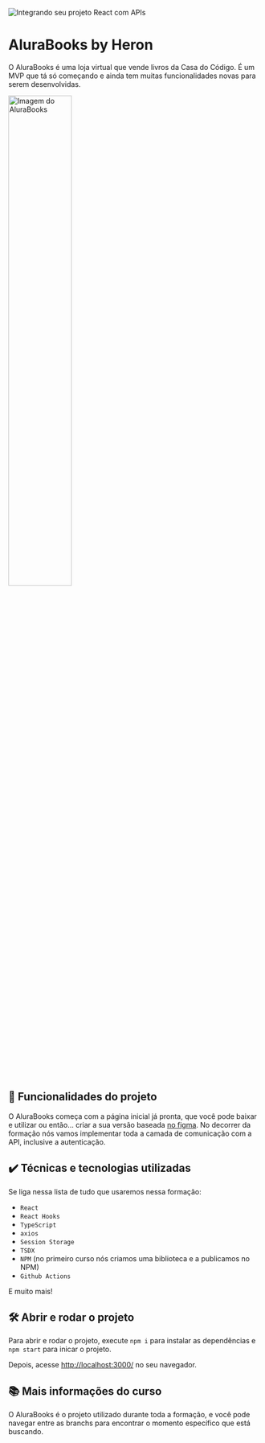 ![Integrando seu projeto React com APIs](thumbnail.png)

# AluraBooks by Heron

O AluraBooks é uma loja virtual que vende livros da Casa do Código. 
É um MVP que tá só começando e ainda tem muitas funcionalidades novas para serem desenvolvidas.

<img src="screencapture.png" alt="Imagem do AluraBooks" width="50%">


## 🔨 Funcionalidades do projeto

O AluraBooks começa com a página inicial já pronta, que você pode baixar e utilizar ou então... criar a sua versão baseada <a href="https://www.figma.com/file/POpX503Kobu83iGdiaICvk/React%3A-Alura-Books?node-id=119%3A3145" target="_blank">no figma</a>.
No decorrer da formação nós vamos implementar toda a camada de comunicação com a API, inclusive a autenticação.

## ✔️ Técnicas e tecnologias utilizadas

Se liga nessa lista de tudo que usaremos nessa formação:

- `React`
- `React Hooks`
- `TypeScript`
- `axios`
- `Session Storage`
- `TSDX`
- `NPM` (no primeiro curso nós criamos uma biblioteca e a publicamos no NPM)
- `Github Actions`

E muito mais!

## 🛠️ Abrir e rodar o projeto

Para abrir e rodar o projeto, execute `npm i` para instalar as dependências e `npm start` para inicar o projeto.

Depois, acesse <a href="http://localhost:3000/">http://localhost:3000/</a> no seu navegador.

## 📚 Mais informações do curso

O AluraBooks é o projeto utilizado durante toda a formação, e você pode navegar entre as branchs para encontrar o momento específico que está buscando.